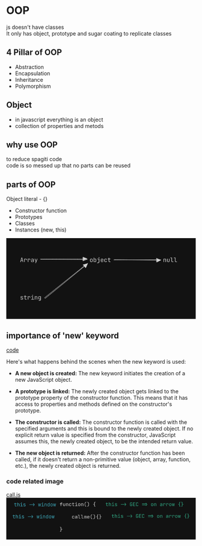
# OOP
js doesn't have classes\
It only has object, prototype and sugar coating to replicate classes 

## 4 Pillar of OOP
- Abstraction
- Encapsulation
- Inheritance
- Polymorphism

## Object
- in javascript everything is an object
- collection of properties and metods

## why use OOP
to reduce spagiti code\
code is so messed up that no parts can be reused

## parts of OOP
Object literal - {}

- Constructor function
- Prototypes
- Classes
- Instances (new, this)

![alt text](image.png)

## importance of 'new' keyword
[code](object.js)

Here's what happens behind the scenes when the new keyword is used:

- **A new object is created:** The new keyword initiates the creation of a new JavaScript object.

- **A prototype is linked:** The newly created object gets linked to the prototype property of the constructor function. This means that it has access to properties and methods defined on the constructor's prototype.

- **The constructor is called:** The constructor function is called with the specified arguments and this is bound to the newly created object. If no explicit return value is specified from the constructor, JavaScript assumes this, the newly created object, to be the intended return value.

- **The new object is returned:** After the constructor function has been called, if it doesn't return a non-primitive value (object, array, function, etc.), the newly created object is returned.


### code related image
[call.js](call.js)
![Call.js](image-1.png)